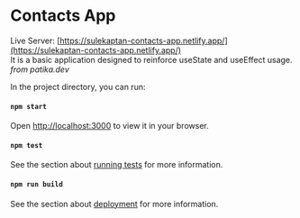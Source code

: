 # Contacts App

Live Server: [https://sulekaptan-contacts-app.netlify.app/](https://sulekaptan-contacts-app.netlify.app/)
<br/>
It is a basic application designed to reinforce useState and useEffect usage.
<i>from patika.dev</i>


In the project directory, you can run:
#### `npm start`

Open [http://localhost:3000](http://localhost:3000) to view it in your browser.

#### `npm test`

See the section about [running tests](https://facebook.github.io/create-react-app/docs/running-tests) for more information.

#### `npm run build`

See the section about [deployment](https://facebook.github.io/create-react-app/docs/deployment) for more information.


